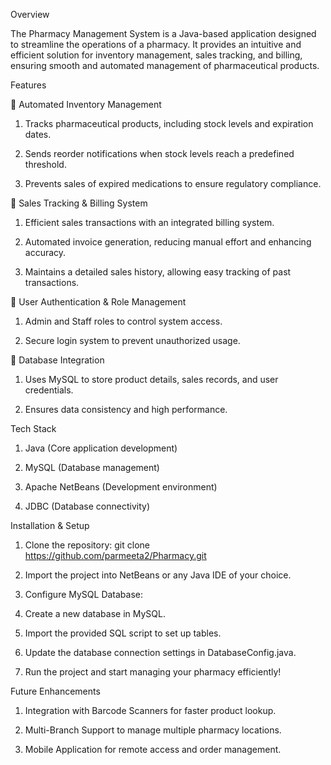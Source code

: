 Overview

The Pharmacy Management System is a Java-based application designed to streamline the operations of a pharmacy. It provides an intuitive and efficient solution for inventory management, sales tracking, and billing, ensuring smooth and automated management of pharmaceutical products.

Features

🔹 Automated Inventory Management

  1. Tracks pharmaceutical products, including stock levels and expiration dates.

  2. Sends reorder notifications when stock levels reach a predefined threshold.

  3. Prevents sales of expired medications to ensure regulatory compliance.

🔹 Sales Tracking & Billing System

  1. Efficient sales transactions with an integrated billing system.

  2. Automated invoice generation, reducing manual effort and enhancing accuracy.

  3. Maintains a detailed sales history, allowing easy tracking of past transactions.

🔹 User Authentication & Role Management

  1. Admin and Staff roles to control system access.
 
  2. Secure login system to prevent unauthorized usage.

🔹 Database Integration

  1. Uses MySQL to store product details, sales records, and user credentials.

  2. Ensures data consistency and high performance.

Tech Stack

  1. Java (Core application development)

  2. MySQL (Database management)

  3. Apache NetBeans (Development environment)

  4. JDBC (Database connectivity)

Installation & Setup

  1. Clone the repository: git clone https://github.com/parmeeta2/Pharmacy.git

  2. Import the project into NetBeans or any Java IDE of your choice.

  3. Configure MySQL Database:

  4. Create a new database in MySQL.

  5. Import the provided SQL script to set up tables.

  6. Update the database connection settings in DatabaseConfig.java.

  7. Run the project and start managing your pharmacy efficiently!

Future Enhancements

  1. Integration with Barcode Scanners for faster product lookup.

  2. Multi-Branch Support to manage multiple pharmacy locations.

  3. Mobile Application for remote access and order management.
